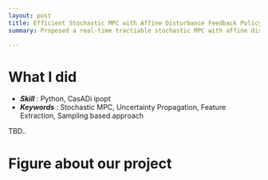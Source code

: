```yaml
---
layout: post
title: Efficient Stochastic MPC with Affine Disturbance Feedback Policy using Offline Sampling based Feature Extraction
summary: Proposed a real-time tractiable stochastic MPC with affine disturbance feedback policy using SVD feature extraction 

---
```


# What I did

- ***Skill*** : Python, CasADi ipopt
- ***Keywords*** : Stochastic MPC, Uncertainty Propagation, Feature Extraction, Sampling based approach

TBD..

# Figure about our project


